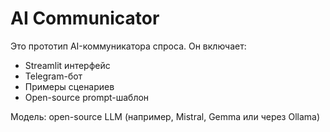 # AI Communicator

Это прототип AI-коммуникатора спроса. Он включает:
- Streamlit интерфейс
- Telegram-бот
- Примеры сценариев
- Open-source prompt-шаблон

Модель: open-source LLM (например, Mistral, Gemma или через Ollama)
